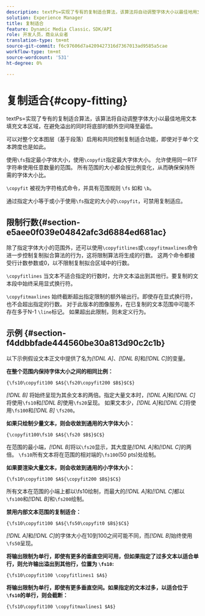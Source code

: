 ```yaml
---
description: textPs=实现了专有的复制适合算法，该算法将自动调整字体大小以最佳地用文本填充文本区域，在避免溢出的同时将底部的额外空间降至最低。
solution: Experience Manager
title: 复制适合
feature: Dynamic Media Classic，SDK/API
role: 开发人员，商业从业者
translation-type: tm+mt
source-git-commit: f6c97606d7a4209427316d7367013ad9585a5cae
workflow-type: tm+mt
source-wordcount: '531'
ht-degree: 0%

---
```



# 复制适合{#copy-fitting}

textPs=实现了专有的复制适合算法，该算法将自动调整字体大小以最佳地用文本填充文本区域，在避免溢出的同时将底部的额外空间降至最低。

可以对整个文本图层（基于段落）启用和共同控制复制适合功能，即使对于单个文本跨度也是如此。

使用`\fs`指定最小字体大小，使用`\copyfit`指定最大字体大小。 允许使用同一RTF字符串使用任意数量的范围。 所有范围的大小都会按比例变化，从而确保保持所需的字体大小比。

`\copyfit` 被视为字符格式命令，并具有范围规则 `\fs` 如和 `\b`。

通过指定大小等于或小于使用`\fs`指定的大小的`\copyfit`，可禁用复制适应。

## 限制行数{#section-e5aee0f039e04842afc3d6884ed681ac}

除了指定字体大小的范围外，还可以使用`\copyfitlines`或`\copyfitmaxlines`命令进一步控制复制拟合算法的行为，这将限制算法将生成的行数。 这两个命令都接受行计数参数或0，以不限制复制拟合区域中的行数。

`\copyfitlines` 当文本不适合指定的行数时，允许文本溢出到其他行。要复制的文本段中始终采用显式换行符。

`\copyfitmaxlines` 始终截断超出指定限制的额外输出行。即使存在显式换行符，也不会超出指定的行数。 对于此版本的图像服务，在已复制的文本范围中可能不存在多于N-1 `\line`标记。 如果超出此限制，则未定义行为。

## 示例 {#section-f4ddbbfade444560be30a813d90c2c1b}

以下示例假设文本正文中提供了名为&#x200B;*[!DNL $A$]*、*[!DNL $B$]*&#x200B;和&#x200B;*[!DNL $C$]*&#x200B;的变量。

**在整个范围内保持字体大小之间的相同比例：**

`{\fs10\copyfit100 $A${\fs20\copyfit200 $B$}$C$}`

*[!DNL $B$]* 将始终呈现为其余文本的两倍。指定大量文本时，*[!DNL $A$]*&#x200B;和&#x200B;*[!DNL $C$]*&#x200B;将使用`\fs10`和&#x200B;*[!DNL $B$]*&#x200B;使用`\fs20`呈现。 如果文本少，*[!DNL $A$]*&#x200B;和&#x200B;*[!DNL $C$]*&#x200B;将使用`\fs100`和&#x200B;*[!DNL $B$]* `\fs200`。

**如果只绘制少量文本，则会收敛到通用的大字体大小：**

`{\copyfit100\fs10 $A${\fs20 $B$}$C$}`

在范围的最小端，*[!DNL $B$]*&#x200B;将以`\fs20`显示，其大度是&#x200B;*[!DNL $A$]*&#x200B;和&#x200B;*[!DNL $C$]*&#x200B;的两倍。 `\fs10`所有文本将在范围的相对端的`\fs100`(50 pts)处绘制。

**如果要渲染大量文本，则会收敛到通用的小字体大小：**

`{\fs10\copyfit100 $A${\copyfit200 $B$}$C$}`

所有文本在范围的小端上都以\fs10绘制，而最大的&#x200B;*[!DNL $A$]*&#x200B;和&#x200B;*[!DNL $C$]*&#x200B;都以`\fs100`和&#x200B;*[!DNL $B$]*&#x200B;和`\fs200`绘制。

**禁用内部文本范围的复制适合：**

`{\fs10\copyfit100 $A${\fs50\copyfit0 $B$}$C$}`

*[!DNL $A$]*&#x200B;和&#x200B;*[!DNL $C$]*&#x200B;的字体大小在10到100之间可能不同，而&#x200B;*[!DNL $B$]*&#x200B;始终使用`\fs50`呈现。

**将输出限制为单行，即使有更多的垂直空间可用，但如果指定了过多文本以适合单行，则允许输出溢出到其他行，位置为 `\fs10`:**

`{\fs10\copyfit100 \copyfitlines1 $A$}`

**将输出限制为单行，即使有更多垂直空间。如果指定的文本过多，以适合位于`\fs10`的单行，则会截断：**

`{\fs10\copyfit100 \copyfitmaxlines1 $A$}`
